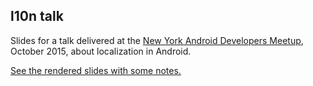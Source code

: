 l10n talk
---------

Slides for a talk delivered at the
[New York Android Developers Meetup][meetup], October 2015, about
localization in Android.

[See the rendered slides with some notes.][pdf]

[meetup]: http://www.meetup.com/android-developers-nyc/events/225673770/
[pdf]: https://github.com/mlc/meetup-l10n-talk/releases/download/as-delivered/l10n.pdf
